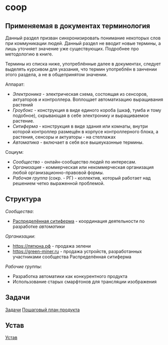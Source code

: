 # coop

## Применяемая в документах терминология

Данный раздел призван синхронизировать понимание некоторых слов при коммуникации людей. Данный раздел не вводит новые термины, а лишь уточняет значение уже существующих. Подробнее про методологию в книге.

Термины из списка ниже, употреблённые далее в документах, следует выделять курсивом для указания, что термин употреблён в занчении этого раздела, а не в общепринятом значении. 

Аппарат:
- *Электроника* - электрическая схема, состоящая из сенсоров, актуаторов и контроллера. Воплощает автоматизацию выращивания растений
- *Гроубокс* - конструкция в виде единого короба (шкаф, тумба и тому подобное), скрывающая в себе электронику и выращиваемое растение.
- *Ситиферма* - конструкция в виде здания или комнаты, внутри которой контроллер размещён в корпусе контроллерного блока, а растения, сенсоры и актуаторы - на стеллажах
- *Автоматика* - включает в себя все вышеуказнные термины.

Социум:
- *Сообщество* - онлайн-сообщество людей по интересам.
- *Организация* - коммерческая или некоммерческая организация любой организационно-правовой формы.
- *Рабочая группа* (сокр. - РГ) - коллектив, который работает над решением четко выраженной проблемой.

## Структура

*Сообщества*:
- [Распределённая ситиферма](https://t.me/spreaded_cfarm) - координация деятельности по разработке *автоматики*

*Организации*:
- https://пятюна.рф - продажа зелени
- https://green-miner.ru - продажа устройств, разработанных участниками сообщества Распределённая ситиферма

*Рабочие группы*:
- Разработка автоматики как конкурентного продукта
- Использование старых смарфтонов для трансляции изображения

## Задачи

[Задачи](задачи.md)
[Пошаговый план продукта](пошаговый_план_продукта.md)

## Устав

[Устав](устав.md)
